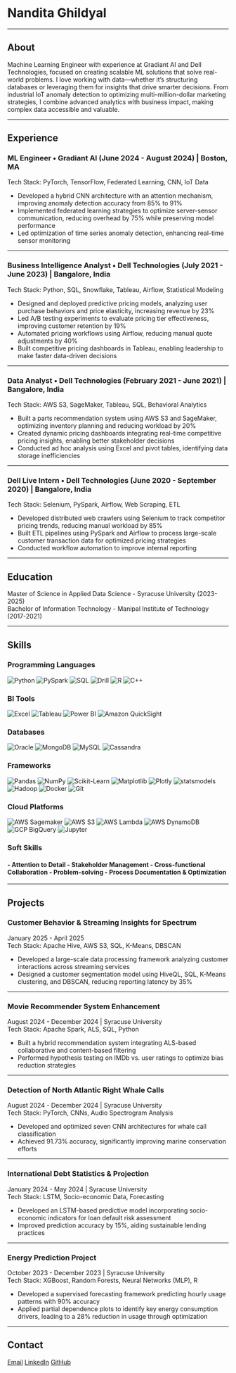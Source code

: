 # Nandita Ghildyal  

---

## About  

Machine Learning Engineer with experience at Gradiant AI and Dell Technologies, focused on creating scalable ML solutions that solve real-world problems. I love working with data—whether it’s structuring databases or leveraging them for insights that drive smarter decisions. From industrial IoT anomaly detection to optimizing multi-million-dollar marketing strategies, I combine advanced analytics with business impact, making complex data accessible and valuable.

---

## Experience  

### ML Engineer • Gradiant AI (June 2024 - August 2024) | Boston, MA  
Tech Stack: PyTorch, TensorFlow, Federated Learning, CNN, IoT Data  
- Developed a hybrid CNN architecture with an attention mechanism, improving anomaly detection accuracy from 85% to 91%  
- Implemented federated learning strategies to optimize server-sensor communication, reducing overhead by 75% while preserving model performance  
- Led optimization of time series anomaly detection, enhancing real-time sensor monitoring  

---

### Business Intelligence Analyst • Dell Technologies (July 2021 - June 2023) | Bangalore, India  
Tech Stack: Python, SQL, Snowflake, Tableau, Airflow, Statistical Modeling  
- Designed and deployed predictive pricing models, analyzing user purchase behaviors and price elasticity, increasing revenue by 23%  
- Led A/B testing experiments to evaluate pricing tier effectiveness, improving customer retention by 19%  
- Automated pricing workflows using Airflow, reducing manual quote adjustments by 40%  
- Built competitive pricing dashboards in Tableau, enabling leadership to make faster data-driven decisions  

---

### Data Analyst • Dell Technologies (February 2021 - June 2021) | Bangalore, India  
Tech Stack: AWS S3, SageMaker, Tableau, SQL, Behavioral Analytics  
- Built a parts recommendation system using AWS S3 and SageMaker, optimizing inventory planning and reducing workload by 20%  
- Created dynamic pricing dashboards integrating real-time competitive pricing insights, enabling better stakeholder decisions  
- Conducted ad hoc analysis using Excel and pivot tables, identifying data storage inefficiencies  

---

### Dell Live Intern • Dell Technologies (June 2020 - September 2020) | Bangalore, India  
Tech Stack: Selenium, PySpark, Airflow, Web Scraping, ETL  
- Developed distributed web crawlers using Selenium to track competitor pricing trends, reducing manual workload by 85%  
- Built ETL pipelines using PySpark and Airflow to process large-scale customer transaction data for optimized pricing strategies  
- Conducted workflow automation to improve internal reporting  

---

## Education  

Master of Science in Applied Data Science - Syracuse University (2023-2025)  
Bachelor of Information Technology - Manipal Institute of Technology (2017-2021)  

---

## Skills  


### Programming Languages  
![Python](https://img.shields.io/badge/Python-3776AB?style=flat-square&logo=python&logoColor=white)  ![PySpark](https://img.shields.io/badge/PySpark-FDEE21?style=flat-square&logo=apachespark)  ![SQL](https://img.shields.io/badge/SQL-4479A1?style=flat-square&logo=mysql) ![Drill](https://img.shields.io/badge/Drill-FFA500?style=flat-square)  ![R](https://img.shields.io/badge/R-276DC3?style=flat-square&logo=r)  ![C++](https://img.shields.io/badge/C++-00599C?style=flat-square&logo=cplusplus)  

### BI Tools  
![Excel](https://img.shields.io/badge/Excel-217346?style=flat-square&logo=microsoft-excel)  ![Tableau](https://img.shields.io/badge/Tableau-E97627?style=flat-square&logo=tableau)  ![Power BI](https://img.shields.io/badge/Power%20BI-F2C811?style=flat-square&logo=powerbi)  ![Amazon QuickSight](https://img.shields.io/badge/Amazon%20QuickSight-FF9900?style=flat-square&logo=amazon)  

### Databases  
![Oracle](https://img.shields.io/badge/Oracle-F80000?style=flat-square&logo=oracle)  ![MongoDB](https://img.shields.io/badge/MongoDB-47A248?style=flat-square&logo=mongodb)  ![MySQL](https://img.shields.io/badge/MySQL-4479A1?style=flat-square&logo=mysql)  ![Cassandra](https://img.shields.io/badge/Cassandra-1287B1?style=flat-square&logo=apachecassandra)  

### Frameworks  
![Pandas](https://img.shields.io/badge/Pandas-150458?style=flat-square&logo=pandas)  ![NumPy](https://img.shields.io/badge/NumPy-013243?style=flat-square&logo=numpy)  ![Scikit-Learn](https://img.shields.io/badge/scikit_learn-F7931E?style=flat-square&logo=scikit-learn)  ![Matplotlib](https://img.shields.io/badge/Matplotlib-11557C?style=flat-square&logo=python)  ![Plotly](https://img.shields.io/badge/Plotly-3F4F75?style=flat-square&logo=plotly)  ![statsmodels](https://img.shields.io/badge/statsmodels-FF6F00?style=flat-square)  ![Hadoop](https://img.shields.io/badge/Hadoop-FF6600?style=flat-square&logo=apachehadoop)  ![Docker](https://img.shields.io/badge/Docker-2496ED?style=flat-square&logo=docker)  ![Git](https://img.shields.io/badge/Git-F05032?style=flat-square&logo=git)  

### Cloud Platforms  
![AWS Sagemaker](https://img.shields.io/badge/AWS%20Sagemaker-232F3E?style=flat-square&logo=amazonaws)  ![AWS S3](https://img.shields.io/badge/AWS%20S3-FF9900?style=flat-square&logo=amazonaws)  ![AWS Lambda](https://img.shields.io/badge/AWS%20Lambda-FF9900?style=flat-square&logo=amazonaws)  ![AWS DynamoDB](https://img.shields.io/badge/AWS%20DynamoDB-4053D6?style=flat-square&logo=amazonaws)  ![GCP BigQuery](https://img.shields.io/badge/GCP%20BigQuery-4285F4?style=flat-square&logo=googlecloud)  ![Jupyter](https://img.shields.io/badge/Jupyter-F37626?style=flat-square&logo=jupyter)  

### Soft Skills  
#### - Attention to Detail - Stakeholder Management - Cross-functional Collaboration - Problem-solving - Process Documentation & Optimization  
---

## Projects  

### Customer Behavior & Streaming Insights for Spectrum  
January 2025 - April 2025  
Tech Stack: Apache Hive, AWS S3, SQL, K-Means, DBSCAN  
- Developed a large-scale data processing framework analyzing customer interactions across streaming services  
- Designed a customer segmentation model using HiveQL, SQL, K-Means clustering, and DBSCAN, reducing reporting latency by 35%  

---

### Movie Recommender System Enhancement  
August 2024 - December 2024 | Syracuse University  
Tech Stack: Apache Spark, ALS, SQL, Python  
- Built a hybrid recommendation system integrating ALS-based collaborative and content-based filtering  
- Performed hypothesis testing on IMDb vs. user ratings to optimize bias reduction strategies  

---

### Detection of North Atlantic Right Whale Calls  
August 2024 - December 2024 | Syracuse University  
Tech Stack: PyTorch, CNNs, Audio Spectrogram Analysis  
- Developed and optimized seven CNN architectures for whale call classification  
- Achieved 91.73% accuracy, significantly improving marine conservation efforts  

---

### International Debt Statistics & Projection  
January 2024 - May 2024 | Syracuse University  
Tech Stack: LSTM, Socio-economic Data, Forecasting  
- Developed an LSTM-based predictive model incorporating socio-economic indicators for loan default risk assessment  
- Improved prediction accuracy by 15%, aiding sustainable lending practices  

---

### Energy Prediction Project  
October 2023 - December 2023 | Syracuse University  
Tech Stack: XGBoost, Random Forests, Neural Networks (MLP), R  
- Developed a supervised forecasting framework predicting hourly usage patterns with 90% accuracy  
- Applied partial dependence plots to identify key energy consumption drivers, leading to a 28% reduction in usage through optimization  

---

## Contact  

[Email](mailto:nanditaghildyal@gmail.com)  [LinkedIn](https://www.linkedin.com/in/nghildyal/)  [GitHub](https://github.com/gappy401)  
